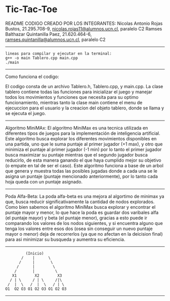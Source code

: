 # Tic-Tac-Toe

README
CODIGO CREADO POR LOS INTEGRANTES:
Nicolas Antonio Rojas Bustos, 21.295.708-9, nicolas.rojas11@alumnos.ucn.cl, paralelo C2
Ramses Balthazar Quintanilla Paez, 21.620.464-6, ramses.quintanilla@alumnos.ucn.cl, paralelo C2

-------------------------------------------------------------------------------------------------------------------------

    lineas para compilar y ejecutar en la terminal:
    g++ -o main Tablero.cpp main.cpp
    ./main
-------------------------------------------------------------------------------------------------------------------------
Como funciona el codigo:

El codigo consta de un archivo Tablero.h, Tablero.cpp, y main.cpp. La clase tablero contiene todas las funciones para inicializar el juego y manejar todos los movimientos y funciones que necesita
para su optimo funcionamiento, mientras tanto la clase main contiene el menu de ejecuccion para el usuario y la creacion del objeto tablero, donde se llama y se ejecuta el juego.

-------------------------------------------------------------------------------------------------------------------------
Algoritmo MiniMAx:
El algoritmo MiniMax es una tecnica utilizada en diferentes tipos de juegos para la implementación de inteligencia artificial.
Este algoritmo busca explorar los diferentes movimientos disponibles en una partida, uno que le suma puntaje al primer jugador (+1 max),
y otro que minimiza el puntaje al primer jugador (-1 min) por lo tanto el primer jugador busca maximizar su puntaje mientras que el segundo jugador
busca reducirlo, de esta manera ganando el que haya cumplido mejor su objetivo (o empate en tal de ser el caso). Este algoritmo funciona a base de un arbol
que genera y muestra todas las posibles jugadas donde a cada una se le asigna un puntaje (puntaje mencionado anteriormente), por lo tanto cada hoja queda con un puntaje
asignado.

-------------------------------------------------------------------------------------------------------------------------

Poda Alfa-Beta:
La poda alfa-beta es una mejora al algortimo de minimax ya que, busca reducir significativamente la cantidad de nodos explorados. Como bien sabemos
el algoritmo MiniMax busca explorar y encontrar el puntaje mayor y menor, lo que hace la poda es guardar dos varibales alfa (el puntaje mayor) y beta
(el puntaje menor), gracias a esto puede ir comparando los valores de los nodos siguientes, y si encuentra alguno que tenga los valores entre esos dos 
(osea sin conseguir un nuevo puntaje mayor o menor) deja de recorrerlos (ya que no afectan en la deicision final) para asi minimizar su busqueda y aumentra su eficiencia.

-------------------------------------------------------------------------------------------------------------------------

             (Inicio)
           /    |      \ 
          /     |       \
         /      |        \
        /       |         \
       X1        X2        X3
      / | \     / | \     /|\
     /  |  \   /  |  \   / | \
    O1  O2 O3 O1 O2 O3 O1 O2 O3

-------------------------------------------------------------------------------------------------------------------------
